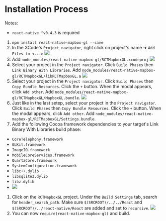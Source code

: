 # Installation Process

Notes:
* `react-native ^v0.4.3` is required

1. `npm install react-native-mapbox-gl --save`
1. In the XCode's `Project navigator`, right click on project's name ➜ `Add Files to <...>` ![](https://cldup.com/k0oJwOUKPN.png)
1. Add `node_modules/react-native-mapbox-gl/RCTMapboxGL.xcodeproj` ![](https://cldup.com/bnJWwtaACM.png)
1. Select your project in the `Project navigator`. Click `Build Phases` then `Link Binary With Libraries`. Add `node_modules/react-native-mapbox-gl/RCTMapboxGL/libRCTMapboxGL.a` ![](https://cldup.com/QWhL_SjobN.png)
1. Select your project in the `Project navigator`. Click `Build Phases` then `Copy Bundle Resources`. Click the `+` button. When the modal appears, click `Add other`. Add `node_modules/react-native-mapbox-gl/RCTMapboxGL/MapboxGL.bundle`. ![](https://cldup.com/Oi7uHxc1Fd.png)
1. Just like in the last setep, select your project in the `Project navigator`. Click `Build Phases` then `Copy Bundle Resources`. Click the `+` button. When the modal appears, click `Add other`. Add `node_modules/react-native-mapbox-gl/RCTMapboxGL/Settings.bundle`.
1. Add the following Cocoa framework dependencies to your target's Link Binary With Libraries build phase:
  * `CoreTelephony.framework`
  * `GLKit.framework`
  * `ImageIO.framework`
  * `MobileCoreServices.framework`
  * `QuartzCore.framework`
  * `SystemConfiguration.framework`
  * `libc++.dylib`
  * `libsqlite3.dylib`
  * `libz.dylib`
  * ![](https://cldup.com/KuSEgMQQSy.gif)
1. Click on the `RCTMapboxGL` project. Under the `Build Settings` tab, search for `header_search_path`. Make sure `$(SRCROOT)/../../React` and `$(SRCROOT)/../react-native/React` are added and set to `recursive`. ![](https://cldup.com/81zUEHaKoX.png)
1. You can now `require(react-native-mapbox-gl)` and build.
